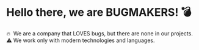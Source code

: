 # Hello there, we are BUGMAKERS!&nbsp;💣

🔥 &nbsp;We are a company that LOVES bugs, but there are none in our projects.\
⚠&nbsp;We work only with modern technologies and languages.
